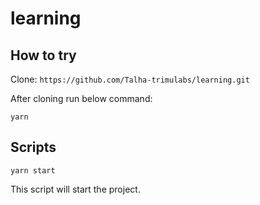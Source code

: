 # learning

## How to try

Clone: `https://github.com/Talha-trimulabs/learning.git`

After cloning run below command:

    yarn

## Scripts

    yarn start

This script will start the project.

